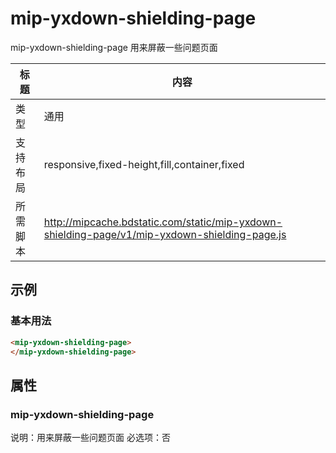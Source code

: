 # mip-yxdown-shielding-page

mip-yxdown-shielding-page 用来屏蔽一些问题页面

标题|内容
----|----
类型|通用
支持布局|responsive,fixed-height,fill,container,fixed
所需脚本|http://mipcache.bdstatic.com/static/mip-yxdown-shielding-page/v1/mip-yxdown-shielding-page.js

## 示例

### 基本用法
```html
<mip-yxdown-shielding-page>
</mip-yxdown-shielding-page>
```

## 属性

### mip-yxdown-shielding-page

说明：用来屏蔽一些问题页面
必选项：否